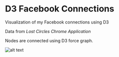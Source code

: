 # D3 Facebook Connections
Visualization of my Facebook connections using D3

Data from *Lost Circles Chrome Application*

Nodes are connected using D3 force graph.

![alt text](https://user-images.githubusercontent.com/7265736/46412815-3a90fd80-c728-11e8-8325-890bbfe85775.png)
